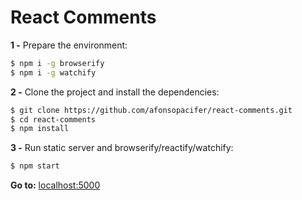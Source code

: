 # React Comments

**1 -** Prepare the environment:

```sh
$ npm i -g browserify
$ npm i -g watchify
```

**2 -** Clone the project and install the dependencies:

```sh
$ git clone https://github.com/afonsopacifer/react-comments.git
$ cd react-comments
$ npm install
```
**3 -** Run static server and browserify/reactify/watchify:

```sh
$ npm start
```

**Go to:** [localhost:5000](http://localhost:5000/)
